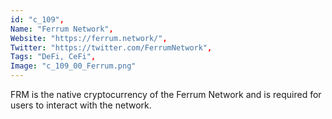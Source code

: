 ```yaml
--- 
id: "c_109", 
Name: "Ferrum Network", 
Website: "https://ferrum.network/", 
Twitter: "https://twitter.com/FerrumNetwork", 
Tags: "DeFi, CeFi", 
Image: "c_109_00_Ferrum.png" 
--- 
```

<!--lang:en--> 
FRM is the native cryptocurrency of the Ferrum Network and is required for users to interact with the network.
<!--lang:es--] 
FRM is the native cryptocurrency of the Ferrum Network and is required for users to interact with the network.
<!--lang:de--] 
FRM is the native cryptocurrency of the Ferrum Network and is required for users to interact with the network.
<!--lang:fr--] 
FRM is the native cryptocurrency of the Ferrum Network and is required for users to interact with the network.
<!--lang:pl--] 
FRM is the native cryptocurrency of the Ferrum Network and is required for users to interact with the network.
<!--lang:pt--] 
FRM is the native cryptocurrency of the Ferrum Network and is required for users to interact with the network.
[!--lang:*--> 
